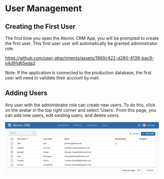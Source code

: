 # User Management

## Creating the First User

The first time you open the Atomic CRM App, you will be prompted to create the first user. This first user user will automatically be granted administrator role.

https://github.com/user-attachments/assets/1969c422-d280-4139-bac9-e4d91d65eda3

Note: If the application is connected to the production database, the first user will need to validate their account by mail.

## Adding Users

Any user with the administrator role can create new users. To do this, click on the avatar in the top right corner and select 'Users'. From this page, you can add new users, edit existing users, and delete users.

![Adding users](../../public/img/adding-users.png "Adding users")
